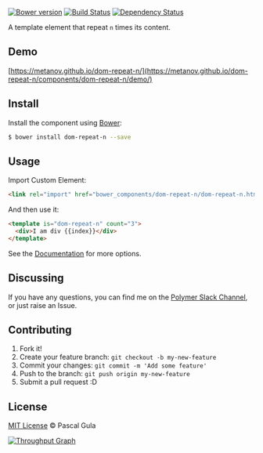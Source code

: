 [![Bower version](https://badge.fury.io/bo/dom-repeat-n.svg)](https://badge.fury.io/bo/dom-repeat-n)
[![Build Status](https://travis-ci.org/MeTaNoV/dom-repeat-n.svg?branch=master)](https://travis-ci.org/MeTaNoV/dom-repeat-n)
[![Dependency Status](https://gemnasium.com/MeTaNoV/dom-repeat-n.svg)](https://gemnasium.com/MeTaNoV/dom-repeat-n)

A template element that repeat `n` times its content.

## Demo

[https://metanov.github.io/dom-repeat-n/](https://metanov.github.io/dom-repeat-n/components/dom-repeat-n/demo/)

## Install

Install the component using [Bower](http://bower.io/):

```sh
$ bower install dom-repeat-n --save
```

## Usage

Import Custom Element:

```html
<link rel="import" href="bower_components/dom-repeat-n/dom-repeat-n.html">
```

And then use it:

```html
<template is="dom-repeat-n" count="3">
  <div>I am div {{index}}</div>
</template>
```

See the [Documentation](https://metanov.github.io/dom-repeat-n/) for more options.

## Discussing

If you have any questions, you can find me on the [Polymer Slack Channel](https://polymer.slack.com/), or just raise an Issue.

## Contributing

1. Fork it!
2. Create your feature branch: `git checkout -b my-new-feature`
3. Commit your changes: `git commit -m 'Add some feature'`
4. Push to the branch: `git push origin my-new-feature`
5. Submit a pull request :D

## License

[MIT License](http://opensource.org/licenses/MIT) © Pascal Gula

[![Throughput Graph](https://graphs.waffle.io/MeTaNoV/dom-repeat-n/throughput.svg)](https://waffle.io/MeTaNoV/dom-repeat-n/metrics)

